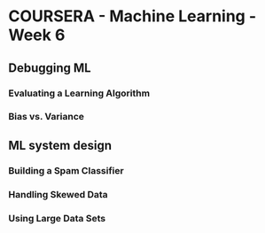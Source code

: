 COURSERA - Machine Learning - Week 6
====================================

## Debugging ML

### Evaluating a Learning Algorithm



### Bias vs. Variance

## ML system design

### Building a Spam Classifier

### Handling Skewed Data

### Using Large Data Sets
